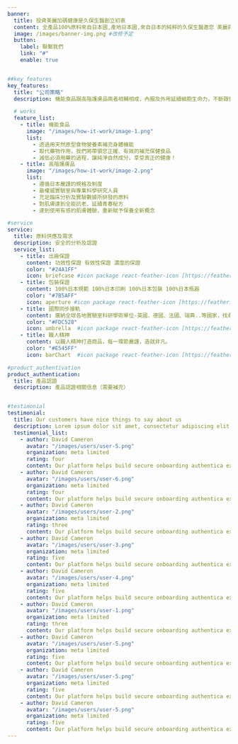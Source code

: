 ```yaml
---
banner:
  title: 投資美麗加碼健康是久保生醫創立初衷
  content: 全產品100%原料來自日本國,產地日本國,來自日本的純粹的久保生醫邀您 美麗與健康同時擁有
  image: /images/banner-img.png #改修予定
  button:
    label: 聯繫我們
    link: "#"
    enable: true


##key features
key_features:
  title: "公司策略"
  description: 機能食品跟高階護膚品兩者相輔相成，內服及外用延續細胞生命力，不斷跟世界接軌，選用世界頂尖、升級原料，不妥協，不落後。

  # works
  feature_list:
    - title: 機能食品  
      image: "/images/how-it-work/image-1.png"
      list:
        - 透過用天然原型食物營養素補充身體機能
        - 取代藥物作用，我們將帶領您正確、有效的補充保健食品
        - 減低必須用藥的過程，讓純淨自然成分，享受真正的健康！
    - title: 高階護膚品
      image: "/images/how-it-work/image-2.png"
      list:
        - 遵循日本嚴謹的規格及制度
        - 最權威實驗室與專業科學研究人員
        - 充足臨床分析及實驗數據所研發的原料
        - 對肌膚達到全能抗老、延續青春秘方
        - 達到使用有感的肌膚體驗，重新賦予保養全新概念

#service
service:
  title: 原料供應及需求
  description: 安全的分析及認證
  service_list:
    - title: 出廠保證
      content: 功效性保證 有效性保證 濃度的保證
      color: "#24A1FF"
      icon: briefcase #icon package react-feather-icon [https://feathericons.com]
    - title: 包裝保證
      content: 100%日本規範 100%日本印刷 100%日本包裝 100%日本瓶器
      color: "#7B5AFF"
      icon: aperture #icon package react-feather-icon [https://feathericons.com]
    - title: 國際同步接軌
      content: 廣納全球各地實驗室科研學術單位-英國、德國、法國、瑞典..等國家，找尋對人類美麗健康延續青春有幫助的原料。
      color: "#FDC528"
      icon: umbrella  #icon package react-feather-icon [https://feathericons.com]
    - title: 職人精神
      content: 以職人精神打造商品，每一環節嚴謹，造就非凡。
      color: "#E545FF"
      icon: barChart  #icon package react-feather-icon [https://feathericons.com]

#product_authentivation
product_authentication:
  title: 產品認證
  description: 產品認證相關信息（需要補充）


#testimonial
testimonial:
  title: Our customers have nice things to say about us
  description: Lorem ipsum dolor sit amet, consectetur adipiscing elit. Morbi egestas Werat viverra id et aliquet. vulputate egestas sollicitudin.
  testimonial_list:
    - author: David Cameron
      avatar: "/images/users/user-5.png"
      organization: meta limited
      rating: four
      content: Our platform helps build secure onboarding authentica experiences & engage your users. We build .
    - author: David Cameron
      avatar: "/images/users/user-6.png"
      organization: meta limited
      rating: four
      content: Our platform helps build secure onboarding authentica experiences & engage your users. We build .
    - author: David Cameron
      avatar: "/images/users/user-2.png"
      organization: meta limited
      rating: three
      content: Our platform helps build secure onboarding authentica experiences & engage your users. We build .
    - author: David Cameron
      avatar: "/images/users/user-3.png"
      organization: meta limited
      rating: five
      content: Our platform helps build secure onboarding authentica experiences & engage your users. We build .
    - author: David Cameron
      avatar: "/images/users/user-4.png"
      organization: meta limited
      rating: five
      content: Our platform helps build secure onboarding authentica experiences & engage your users. We build .
    - author: David Cameron
      avatar: "/images/users/user-1.png"
      organization: meta limited
      rating: three
      content: Our platform helps build secure onboarding authentica experiences & engage your users. We build .
    - author: David Cameron
      avatar: "/images/users/user-5.png"
      organization: meta limited
      rating: five
      content: Our platform helps build secure onboarding authentica experiences & engage your users. We build .
    - author: David Cameron
      avatar: "/images/users/user-5.png"
      organization: meta limited
      rating: five
      content: Our platform helps build secure onboarding authentica experiences & engage your users. We build .
    - author: David Cameron
      avatar: "/images/users/user-5.png"
      organization: meta limited
      rating: five
      content: Our platform helps build secure onboarding authentica experiences & engage your users. We build .
---
```

